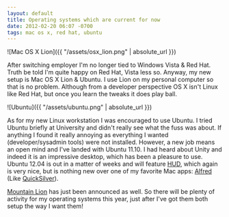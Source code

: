 ```yaml
---
layout: default
title: Operating systems which are current for now
date: 2012-02-20 06:07 -0700
tags: mac os x, red hat, ubuntu
---
```


![Mac OS X Lion]({{ "/assets/osx_lion.png" | absolute_url }})
  
After switching employer I'm no longer tied to Windows Vista & Red Hat.
Truth be told I'm quite happy on Red Hat, Vista less so. Anyway, my new
setup is Mac OS X Lion & Ubuntu. I use Lion on my personal computer so
that is no problem. Although from a developer perspective OS X isn't
Linux like Red Hat, but once you learn the tweaks it does play ball.  

![Ubuntu]({{ "/assets/ubuntu.png" | absolute_url }})
  
As for my new Linux workstation I was encouraged to use Ubuntu. I tried
Ubuntu briefly at University and didn't really see what the fuss was
about. If anything I found it really annoying as everything I wanted
(developer/sysadmin tools) were not installed. However, a new job means
an open mind and I've landed with Ubuntu 11.10. I had heard about Unity
and indeed it is an impressive desktop, which has been a pleasure to
use. Ubuntu 12.04 is out in a matter of weeks and will feature
[HUD](http://www.markshuttleworth.com/archives/939), which again is very
nice, but is nothing new over one of my favorite Mac apps:
[Alfred](http://www.alfredapp.com/) (Like [QuickSilver](http://qsapp.com/)).  
  
[Mountain Lion](http://www.apple.com/macosx/mountain-lion/) has just
been announced as well. So there will be plenty of activity for my
operating systems this year, just after I've got them both setup the way
I want them!